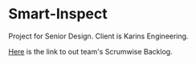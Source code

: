 # Smart-Inspect
Project for Senior Design. Client is Karins Engineering.

[Here](https://www.scrumwise.com/scrum/#/sprints/project/smart-inspect/id-186782-23098-21) is the link to out team's Scrumwise Backlog.

